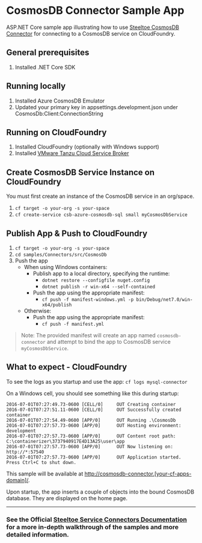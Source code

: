 ﻿# CosmosDB Connector Sample App

ASP.NET Core sample app illustrating how to use [Steeltoe CosmosDB Connector](https://docs.steeltoe.io/api/v3/connectors/cosmosdb.html) for connecting to a CosmosDB service on CloudFoundry.

## General prerequisites

1. Installed .NET Core SDK

## Running locally

1. Installed Azure CosmosDB Emulator
1. Updated your primary key in appsettings.development.json under CosmosDb:Client:ConnectionString

## Running on CloudFoundry

1. Installed CloudFoundry (optionally with Windows support)
1. Installed [VMware Tanzu Cloud Service Broker](https://docs.vmware.com/en/Cloud-Service-Broker-for-VMware-Tanzu/index.html)

## Create CosmosDB Service Instance on CloudFoundry

You must first create an instance of the CosmosDB service in an org/space.

1. `cf target -o your-org -s your-space`
1. `cf create-service csb-azure-cosmosdb-sql small myCosmosDbService`

## Publish App & Push to CloudFoundry

1. `cf target -o your-org -s your-space`
1. `cd samples/Connectors/src/CosmosDb`
1. Push the app
   - When using Windows containers:
     - Publish app to a local directory, specifying the runtime:
       * `dotnet restore --configfile nuget.config`
       * `dotnet publish -r win-x64 --self-contained`
     - Push the app using the appropriate manifest:
       * `cf push -f manifest-windows.yml -p bin/Debug/net7.0/win-x64/publish`
   - Otherwise:
     - Push the app using the appropriate manifest:
       * `cf push -f manifest.yml`

> Note: The provided manifest will create an app named `cosmosdb-connector` and attempt to bind the app to CosmosDB service `myCosmosDbService`.

## What to expect - CloudFoundry

To see the logs as you startup and use the app: `cf logs mysql-connector`

On a Windows cell, you should see something like this during startup:

```text
2016-07-01T07:27:49.73-0600 [CELL/0]     OUT Creating container
2016-07-01T07:27:51.11-0600 [CELL/0]     OUT Successfully created container
2016-07-01T07:27:54.49-0600 [APP/0]      OUT Running .\CosmosDb
2016-07-01T07:27:57.73-0600 [APP/0]      OUT Hosting environment: development
2016-07-01T07:27:57.73-0600 [APP/0]      OUT Content root path: C:\containerizer\3737940917E4D13A25\user\app
2016-07-01T07:27:57.73-0600 [APP/0]      OUT Now listening on: http://*:57540
2016-07-01T07:27:57.73-0600 [APP/0]      OUT Application started. Press Ctrl+C to shut down.
```

This sample will be available at <http://cosmosdb-connector.[your-cf-apps-domain]/>.

Upon startup, the app inserts a couple of objects into the bound CosmosDB database. They are displayed on the home page.

---

### See the Official [Steeltoe Service Connectors Documentation](https://docs.steeltoe.io/api/v3/connectors/) for a more in-depth walkthrough of the samples and more detailed information.
